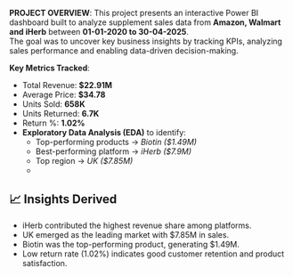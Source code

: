 
**PROJECT OVERVIEW**: 
This project presents an interactive Power BI dashboard built to analyze supplement sales data from **Amazon, Walmart and iHerb** between **01-01-2020 to 30-04-2025**.  
The goal was to uncover key business insights by tracking KPIs, analyzing sales performance and enabling data-driven decision-making.

**Key Metrics Tracked**:
  - Total Revenue: **$22.91M**  
  - Average Price: **$34.78**  
  - Units Sold: **658K**  
  - Units Returned: **6.7K**  
  - Return %: **1.02%**
- **Exploratory Data Analysis (EDA)** to identify:
  - Top-performing products → *Biotin ($1.49M)*  
  - Best-performing platform → *iHerb ($7.9M)*  
  - Top region → *UK ($7.85M)*
  - 
## 📈 Insights Derived
- iHerb contributed the highest revenue share among platforms.  
- UK emerged as the leading market with $7.85M in sales.  
- Biotin was the top-performing product, generating $1.49M.  
- Low return rate (1.02%) indicates good customer retention and product satisfaction.
